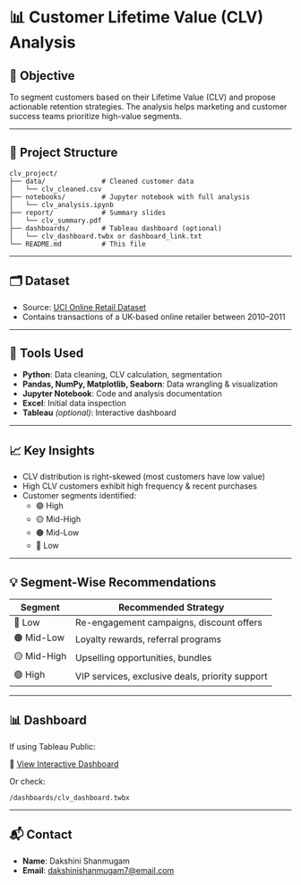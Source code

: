 
# 📊 Customer Lifetime Value (CLV) Analysis

## 🎯 Objective

To segment customers based on their Lifetime Value (CLV) and propose actionable retention strategies. The analysis helps marketing and customer success teams prioritize high-value segments.

---

## 📁 Project Structure

```
clv_project/
├── data/              # Cleaned customer data
│   └── clv_cleaned.csv
├── notebooks/         # Jupyter notebook with full analysis
│   └── clv_analysis.ipynb
├── report/            # Summary slides
│   └── clv_summary.pdf
├── dashboards/        # Tableau dashboard (optional)
│   └── clv_dashboard.twbx or dashboard_link.txt
└── README.md          # This file
```

---

## 🗂 Dataset

- Source: [UCI Online Retail Dataset](https://archive.ics.uci.edu/ml/datasets/Online+Retail)
- Contains transactions of a UK-based online retailer between 2010–2011

---

## 🧰 Tools Used

- **Python**: Data cleaning, CLV calculation, segmentation
- **Pandas, NumPy, Matplotlib, Seaborn**: Data wrangling & visualization
- **Jupyter Notebook**: Code and analysis documentation
- **Excel**: Initial data inspection
- **Tableau** *(optional)*: Interactive dashboard

---

## 📈 Key Insights

- CLV distribution is right-skewed (most customers have low value)
- High CLV customers exhibit high frequency & recent purchases
- Customer segments identified:
  - 🟢 High
  - 🟡 Mid-High
  - 🟠 Mid-Low
  - 🔴 Low

---

## 💡 Segment-Wise Recommendations

| Segment     | Recommended Strategy                            |
|-------------|--------------------------------------------------|
| 🔴 Low      | Re-engagement campaigns, discount offers         |
| 🟠 Mid-Low  | Loyalty rewards, referral programs               |
| 🟡 Mid-High | Upselling opportunities, bundles                 |
| 🟢 High     | VIP services, exclusive deals, priority support  |

---

## 📊 Dashboard

If using Tableau Public:

🔗 [View Interactive Dashboard](https://public.tableau.com/views/your-dashboard-link)

Or check:
```
/dashboards/clv_dashboard.twbx
```

---

## 📬 Contact

- **Name**: Dakshini Shanmugam
- **Email**: dakshinishanmugam7@email.com
